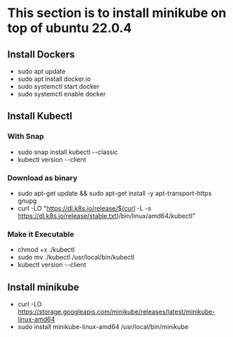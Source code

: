 # This section is to install minikube on top of ubuntu 22.0.4

## Install Dockers
* sudo apt update
* sudo apt install docker.io
* sudo systemctl start docker
* sudo systemctl enable docker

## Install Kubectl
### With Snap
* sudo snap install kubectl --classic
* kubectl version --client

### Download as binary
* sudo apt-get update && sudo apt-get install -y apt-transport-https gnupg
* curl -LO "https://dl.k8s.io/release/$(curl -L -s https://dl.k8s.io/release/stable.txt)/bin/linux/amd64/kubectl"

### Make it Executable
* chmod +x ./kubectl
* sudo mv ./kubectl /usr/local/bin/kubectl
* kubectl version --client

## Install minikube
* curl -LO https://storage.googleapis.com/minikube/releases/latest/minikube-linux-amd64
* sudo install minikube-linux-amd64 /usr/local/bin/minikube

